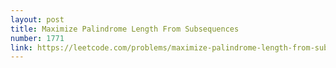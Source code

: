 ```yaml
---
layout: post
title: Maximize Palindrome Length From Subsequences
number: 1771
link: https://leetcode.com/problems/maximize-palindrome-length-from-subsequences
---
```

